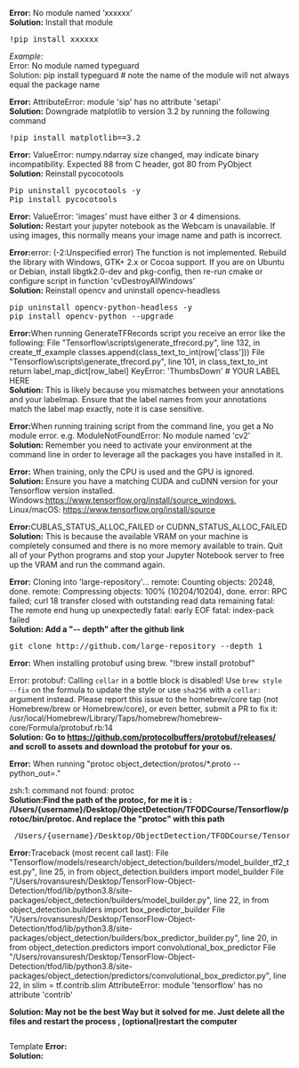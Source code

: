 
<b>Error:</b> No module named ‘xxxxxx’<br/>
<b>Solution:</b> Install that module
<pre>!pip install xxxxxx</pre>

<i>Example:</i><br/>
Error: No module named typeguard<br/>
Solution: pip install typeguard  # note the name of the module will not always equal the package name

<b>Error:</b> AttributeError: module 'sip' has no attribute 'setapi'<br/>
<b>Solution:</b> Downgrade matplotlib to version 3.2 by running the following command
<pre>!pip install matplotlib==3.2</pre>

<b>Error:</b> ValueError: numpy.ndarray size changed, may indicate binary incompatibility. Expected 88 from C header, got 80 from PyObject<br/>
<b>Solution:</b>  Reinstall pycocotools
<pre>Pip uninstall pycocotools -y
Pip install pycocotools</pre>

<b>Error:</b> ValueError: 'images' must have either 3 or 4 dimensions.<br/>
<b>Solution:</b> Restart your jupyter notebook as the Webcam is unavailable. If using images, this normally means your image name and path is incorrect.

<b>Error:</b>error: (-2:Unspecified error) The function is not implemented. Rebuild the library with Windows, GTK+ 2.x or Cocoa support. If you are on Ubuntu or Debian, install libgtk2.0-dev and pkg-config, then re-run cmake or configure script in function 'cvDestroyAllWindows'<br/>
<b>Solution:</b> Reinstall opencv and uninstall opencv-headless
<pre>
pip uninstall opencv-python-headless -y
pip install opencv-python --upgrade
</pre>

<b>Error:</b>When running GenerateTFRecords script you receive an error like the following:
  File "Tensorflow\scripts\generate_tfrecord.py", line 132, in create_tf_example
    classes.append(class_text_to_int(row['class']))
  File "Tensorflow\scripts\generate_tfrecord.py", line 101, in class_text_to_int
    return label_map_dict[row_label]
KeyError: 'ThumbsDown' # YOUR LABEL HERE
 <br/>
<b>Solution:</b> This is likely because you mismatches between your annotations and your labelmap. Ensure that the label names from your annotations match the label map exactly, note it is case sensitive. 

<b>Error:</b>When running training script from the command line, you get a No module error. e.g. ModuleNotFoundError: No module named 'cv2'
 <br/>
<b>Solution:</b> Remember you need to activate your environment at the command line in order to leverage all the packages you have installed in it. 

<b>Error:</b> When training, only the CPU is used and the GPU is ignored. 
<br/>
<b>Solution:</b> Ensure you have a matching CUDA and cuDNN version for your Tensorflow version installed. Windows:https://www.tensorflow.org/install/source_windows, Linux/macOS: https://www.tensorflow.org/install/source

<b>Error:</b>CUBLAS_STATUS_ALLOC_FAILED or CUDNN_STATUS_ALLOC_FAILED <br/>
<b>Solution:</b> This is because the available VRAM on your machine is completely consumed and there is no more memory available to train. Quit all of your Python programs and stop your Jupyter Notebook server to free up the VRAM and run the command again. 


<b>Error:</b> Cloning into 'large-repository'...
remote: Counting objects: 20248, done.
remote: Compressing objects: 100% (10204/10204), done.
error: RPC failed; curl 18 transfer closed with outstanding read data remaining 
fatal: The remote end hung up unexpectedly
fatal: early EOF
fatal: index-pack failed
<br/>
<b>Solution: Add a "-- depth" after the github link</b> 
<pre>git clone http://github.com/large-repository --depth 1</pre>


<b>Error:</b> 
When installing protobuf using brew. "!brew install protobuf"

Error: protobuf: Calling `cellar` in a bottle block is disabled! Use `brew style --fix` on the formula to update the style or use `sha256` with a `cellar:` argument instead.
Please report this issue to the homebrew/core tap (not Homebrew/brew or Homebrew/core), or even better, submit a PR to fix it:
  /usr/local/Homebrew/Library/Taps/homebrew/homebrew-core/Formula/protobuf.rb:14 <br/>
<b>Solution: Go to https://github.com/protocolbuffers/protobuf/releases/ and scroll to assets and download the protobuf for your os.</b> 

<b>Error:</b> 
When running "protoc object_detection/protos/*.proto --python_out=."

zsh:1: command not found: protoc <br/>
<b>Solution:Find the path of the protoc, for me it is : /Users/{username}/Desktop/ObjectDetection/TFODCourse/Tensorflow/protoc/bin/protoc. And replace the "protoc" with this path</b> 
<pre> /Users/{username}/Desktop/ObjectDetection/TFODCourse/Tensorflow/protoc/bin/protoc object_detection/protos/*.proto --python_out=.</pre> 


<b>Error:</b>Traceback (most recent call last):
  File "Tensorflow/models/research/object_detection/builders/model_builder_tf2_test.py", line 25, in <module>
    from object_detection.builders import model_builder
  File "/Users/rovansuresh/Desktop/TensorFlow-Object-Detection/tfod/lib/python3.8/site-packages/object_detection/builders/model_builder.py", line 22, in <module>
    from object_detection.builders import box_predictor_builder
  File "/Users/rovansuresh/Desktop/TensorFlow-Object-Detection/tfod/lib/python3.8/site-packages/object_detection/builders/box_predictor_builder.py", line 20, in <module>
    from object_detection.predictors import convolutional_box_predictor
  File "/Users/rovansuresh/Desktop/TensorFlow-Object-Detection/tfod/lib/python3.8/site-packages/object_detection/predictors/convolutional_box_predictor.py", line 22, in <module>
    slim = tf.contrib.slim
AttributeError: module 'tensorflow' has no attribute 'contrib'<br/>
  
<b>Solution: May not be the best Way but it solved for me. Just delete all the files and restart the process , (optional)restart the computer</b> 
<pre></pre>


Template
<b>Error:</b> <br/>
<b>Solution:</b> 
<pre></pre>

